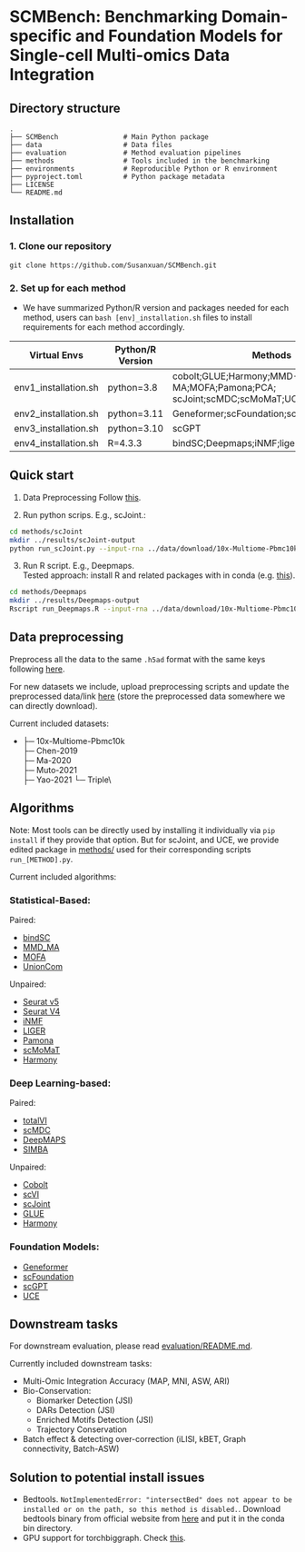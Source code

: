 # SCMBench: Benchmarking Domain-specific and Foundation Models for Single-cell Multi-omics Data Integration



## Directory structure

```
.
├── SCMBench                # Main Python package
├── data                    # Data files
├── evaluation              # Method evaluation pipelines
├── methods                 # Tools included in the benchmarking
├── environments            # Reproducible Python or R environment
├── pyproject.toml          # Python package metadata
├── LICENSE
└── README.md
```

## Installation

### 1. Clone our repository

```
git clone https://github.com/Susanxuan/SCMBench.git
```

### 2. Set up for each method

- We have summarized Python/R version and packages needed for each method, users can `bash [env]_installation.sh` files to install requirements for each method accordingly.

| Virtual Envs         | Python/R Version | Methods                                                                             |
| -------------------- | ---------------- | ----------------------------------------------------------------------------------- |
| env1_installation.sh | python=3.8       | cobolt;GLUE;Harmony;MMD-MA;MOFA;Pamona;PCA;<br />scJoint;scMDC;scMoMaT;UCE;UnionCom |
| env2_installation.sh | python=3.11      | Geneformer;scFoundation;scVI;TotalVI                                                |
| env3_installation.sh | python=3.10      | scGPT                                                                               |
| env4_installation.sh | R=4.3.3          | bindSC;Deepmaps;iNMF;liger;Seurat4;Seurat5   


## Quick start
1. Data Preprocessing
Follow [this](/data/README.md).

2. Run python scrips. E.g., scJoint.\:
```bash
cd methods/scJoint
mkdir ../results/scJoint-output
python run_scJoint.py --input-rna ../data/download/10x-Multiome-Pbmc10k-small-RNA.h5ad --input-atac  10x-Multiome-Pbmc10k-small-ATAC.h5ad  --output-rna ../results/scJoint-output/rna.csv --output-atac ../results/scJoint-output/atac.csv  -r ../results/scJoint-output/run_info.yaml
```

3. Run R script. E.g., Deepmaps.\
Tested approach: install R and related packages with in conda (e.g. [this](https://stackoverflow.com/questions/70410968/is-it-possible-to-install-r-in-miniconda)).
```bash
cd methods/Deepmaps
mkdir ../results/Deepmaps-output
Rscript run_Deepmaps.R --input-rna ../data/download/10x-Multiome-Pbmc10k-small-RNA.h5ad --input-atac  10x-Multiome-Pbmc10k-small-ATAC.h5ad  --output-rna ../results/Deepmaps-output/rna.csv --output-atac ../results/Deepmaps-output/atac.csv  -r ../results/Deepmaps-output/run_info.yaml
```

## Data preprocessing

Preprocess all the data to the same `.h5ad` format with the same keys following [here](data/README.md).

For new datasets we include, upload preprocessing scripts and update the preprocessed data/link [here](data/README.md) (store the preprocessed data somewhere we can directly download).

Current included datasets:
- ├─ 10x-Multiome-Pbmc10k\
  ├─ Chen-2019\
  ├─ Ma-2020\
  ├─ Muto-2021\
  ├─ Yao-2021
  └─ Triple\


## Algorithms

Note: Most tools can be directly used by installing it individually via `pip install` if they provide that option. But for scJoint, and UCE, we provide edited package in [methods/](methods/) used for their corresponding scripts `run_[METHOD].py`.

Current included algorithms:

### Statistical-Based:

Paired:
- [bindSC](https://genomebiology.biomedcentral.com/articles/10.1186/s13059-022-02679-x)
- [MMD_MA](https://www.ncbi.nlm.nih.gov/pmc/articles/PMC8496402/)
- [MOFA](https://genomebiology.biomedcentral.com/articles/10.1186/s13059-020-02015-1)
- [UnionCom](https://academic.oup.com/bioinformatics/article/36/Supplement_1/i48/5870490)

Unpaired:
- [Seurat v5](https://www.nature.com/articles/s41587-023-01767-y)
- [Seurat V4](https://www.cell.com/cell/fulltext/S0092-8674(21)00583-3)
- [iNMF](https://www.nature.com/articles/s41587-021-00867-x)
- [LIGER](https://www.cell.com/cell/pdf/S0092-8674(19)30504-5.pdf)
- [Pamona](https://academic.oup.com/bioinformatics/article/38/1/211/6353029)
- [scMoMaT](https://www.nature.com/articles/s41467-023-36066-2)
- [Harmony](https://www.nature.com/articles/s41592-019-0619-0)

### Deep Learning-based:

Paired:
- [totalVI](https://www.nature.com/articles/s41592-020-01050-x)
- [scMDC](https://www.nature.com/articles/s41467-022-35031-9)
- [DeepMAPS](https://www.nature.com/articles/s41467-023-36559-0)
- [SIMBA](https://www.nature.com/articles/s41592-023-01899-8)

Unpaired:
- [Cobolt](https://genomebiology.biomedcentral.com/articles/10.1186/s13059-021-02556-z)
- [scVI](https://www.nature.com/articles/s41592-018-0229-2)
- [scJoint](https://www.nature.com/articles/s41587-021-01161-6)
- [GLUE](https://www.nature.com/articles/s41587-022-01284-4)
- [Harmony](https://www.nature.com/articles/s41592-019-0619-0)

### Foundation Models:
- [Geneformer](https://www.nature.com/articles/s41586-023-06139-9)
- [scFoundation](https://www.nature.com/articles/s41592-024-02305-7)
- [scGPT](https://www.nature.com/articles/s41592-024-02201-0)
- [UCE](https://www.biorxiv.org/content/10.1101/2023.11.28.568918v1)

## Downstream tasks

For downstream evaluation, please read [evaluation/README.md](evaluation/README.md).

Currently included downstream tasks:
- Multi-Omic Integration Accuracy (MAP, MNI, ASW, ARI)
- Bio-Conservation: 
  - Biomarker Detection (JSI)
  - DARs Detection (JSI)
  - Enriched Motifs Detection (JSI)
  - Trajectory Conservation
- Batch effect & detecting over-correction (iLISI, kBET, Graph connectivity, Batch-ASW)

## Solution to potential install issues

- Bedtools. `NotImplementedError: "intersectBed" does not appear to be installed or on the path, so this method is disabled.`. Download bedtools binary from official website from [here](https://bedtools.readthedocs.io/en/latest/content/installation.html#downloading-a-pre-compiled-binary) and put it in the conda bin directory. 
- GPU support for torchbiggraph. Check [this](https://github.com/facebookresearch/PyTorch-BigGraph#installation).
